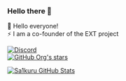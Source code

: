 ### Hello there 👋

🔭 Hello everyone! <br>
⚡ I am a co-founder of the EXT project<br>

[![Discord](https://img.shields.io/discord/739119342393884752?label=EXT%20%20//%20Discord&logo=discord&logoColor=white&style=for-the-badge)](https://discord.gg/DGYrNhjP8x) <br>
[![GitHub Org's stars](https://img.shields.io/github/stars/EXT?label=EXT%20%20%2F%2F%20GitHub&style=for-the-badge&logo=github)](https://saikuru.gitbook.io/ext)

[![Sa1kuru GitHub Stats](https://github-readme-stats.vercel.app/api?username=sa1kuru)](https://github.com/sa1kuru)
